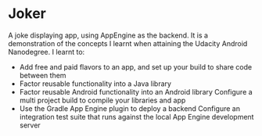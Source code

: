 # Joker
A joke displaying app, using AppEngine as the backend. It is a demonstration of the concepts I learnt when attaining the Udacity Android Nanodegree. I learnt to:  

 * Add free and paid flavors to an app, and set up your build to share code between them 
 * Factor reusable functionality into a Java library 
 * Factor reusable Android functionality into an Android library Configure a multi project build to compile your libraries and app 
 * Use the Gradle App Engine plugin to deploy a backend Configure an integration test suite that runs against the local App Engine      development server

